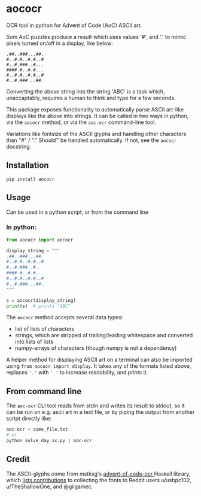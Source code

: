# **aococr**
OCR tool in python for Advent of Code (AoC) ASCII art.

Som AoC puzzles produce a result which uses values '#', and '.' to mimic pixels turned on/off in a display, like below:

    .##..###...##.
    #..#.#..#.#..#
    #..#.###..#...
    ####.#..#.#...
    #..#.#..#.#..#
    #..#.###...##.

Converting the above string into the string 'ABC' is a task which, unaccaptably, requires a human to think and type for a few seconds.

This package exposes functionality to automatically parse ASCII art-like displays like the above into strings. It can be called in two ways in python, via the `aococr` method, or via the `aoc-ocr` command-line tool.

Variations like fontsize of the ASCII glyphs and handling other characters than "#" / "." Should™ be handled automatically. If not, see the `aococr` docstring.

## Installation
`pip install aococr`

## Usage
Can be used in a python script, or from the command line

### In python:

```python
from aococr import aococr

display_string = """
.##..###...##.
#..#.#..#.#..#
#..#.###..#...
####.#..#.#...
#..#.#..#.#..#
#..#.###...##.
"""

s = aococr(display_string)
print(s)  # prints "ABC"
```

The `aococr` method accepts several data types:
* list of lists of characters
* strings, which are stripped of trailing/leading whitespace and converted into lists of lists
* numpy-arrays of characters (though numpy is not a dependency)

A helper method for displaying ASCII art on a terminal can also be imported using `from aococr import display`. It takes any of the formats listed above, replaces `'.'` with `' '` to increase readability, and prints it.

## From command line
The `aoc-ocr` CLI tool reads from stdin and writes its result to stdout, so it can be run on e.g. ascii art in a text file, or by piping the output from another script directly like:
```bash
aoc-ocr < some_file.txt
# or
python solve_day_xx.py | aoc-ocr
```

## Credit
The ASCII-glyphs come from mstksg's [advent-of-code-ocr
](https://github.com/mstksg/advent-of-code-ocr/) Haskell library, which [lists contributions](https://github.com/mstksg/advent-of-code-ocr/?tab=readme-ov-file#credit) to collecting the fonts to Reddit users 
 u/usbpc102,
u/TheShallowOne,
and @gilgamec.
